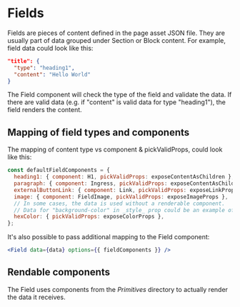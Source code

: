 # Fields

Fields are pieces of content defined in the page asset JSON file. They are usually part of data
grouped under Section or Block content. For example, field data could look like this:

```json
"title": {
  "type": "heading1",
  "content": "Hello World"
}
```

The Field component will check the type of the field and validate the data. If there are valid data
(e.g. if "content" is valid data for type "heading1"), the field renders the content.

## Mapping of field types and components

The mapping of content type vs component & pickValidProps, could look like this:

```js
const defaultFieldComponents = {
  heading1: { component: H1, pickValidProps: exposeContentAsChildren },
  paragraph: { component: Ingress, pickValidProps: exposeContentAsChildren },
  externalButtonLink: { component: Link, pickValidProps: exposeLinkProps },
  image: { component: FieldImage, pickValidProps: exposeImageProps },
  // In some cases, the data is used without a renderable component.
  // Data for "background-color" in _style_ prop could be an example of that.
  hexColor: { pickValidProps: exposeColorProps },
};
```

It's also possible to pass additional mapping to the Field component:

```jsx
<Field data={data} options={{ fieldComponents }} />
```

## Rendable components

The Field uses components from the _Primitives_ directory to actually render the data it receives.
